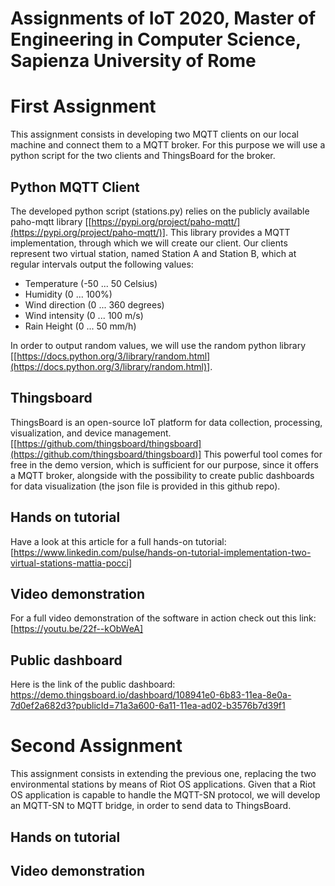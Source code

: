 # Assignments of IoT 2020, Master of Engineering in Computer Science, Sapienza University of Rome

# First Assignment
This assignment consists in developing two MQTT clients on our local machine and connect them to a MQTT broker. For this purpose we will use a python script for the two clients and ThingsBoard for the broker.
## Python MQTT Client
The developed python script (stations.py) relies on the publicly available paho-mqtt library [[https://pypi.org/project/paho-mqtt/](https://pypi.org/project/paho-mqtt/)]. This library provides a MQTT implementation, through which we will create our client.
Our clients represent two virtual station, named Station A and Station B, which at regular intervals output the following values:
- Temperature (-50 ... 50 Celsius)
- Humidity (0 ... 100%)
- Wind direction (0 ... 360 degrees)
- Wind intensity (0 ... 100 m/s)
- Rain Height (0 ... 50 mm/h)

In order to output random values, we will use the random python library [[https://docs.python.org/3/library/random.html](https://docs.python.org/3/library/random.html)].
## Thingsboard
ThingsBoard is an open-source IoT platform for data collection, processing, visualization, and device management. [[https://github.com/thingsboard/thingsboard](https://github.com/thingsboard/thingsboard)]
This powerful tool comes for free in the demo version, which is sufficient for our purpose, since it offers a MQTT broker, alongside with the possibility to create public dashboards for data visualization (the json file is provided in this github repo).
## Hands on tutorial
Have a look at this article for a full hands-on tutorial: [https://www.linkedin.com/pulse/hands-on-tutorial-implementation-two-virtual-stations-mattia-pocci]
## Video demonstration
For a full video demonstration of the software in action check out this link: [https://youtu.be/22f--kObWeA]
## Public dashboard
Here is the link of the public dashboard: https://demo.thingsboard.io/dashboard/108941e0-6b83-11ea-8e0a-7d0ef2a682d3?publicId=71a3a600-6a11-11ea-ad02-b3576b7d39f1

# Second Assignment
This assignment consists in extending the previous one, replacing the two environmental stations by means of Riot OS applications. Given that a Riot OS application is capable to handle the MQTT-SN protocol, we will develop an MQTT-SN to MQTT bridge, in order to send data to ThingsBoard.
## Hands on tutorial

## Video demonstration
